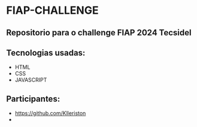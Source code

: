 # FIAP-CHALLENGE

## Repositorio para o challenge FIAP 2024 Tecsidel

## Tecnologias usadas:

- HTML
- CSS
- JAVASCRIPT

## Participantes: 

 - https://github.com/Klleriston
 - 
